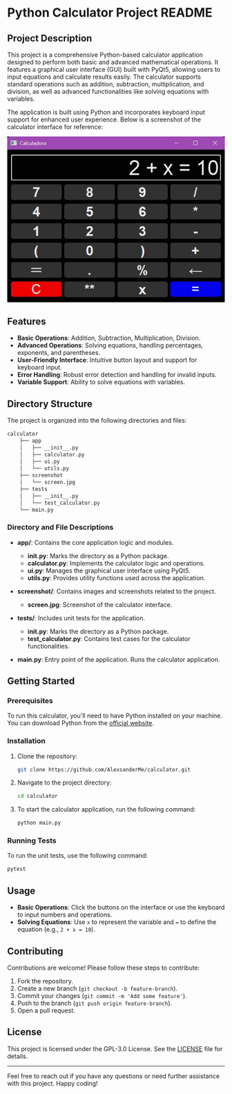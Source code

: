 # Python Calculator Project README

## Project Description

This project is a comprehensive Python-based calculator application designed to perform both basic and advanced mathematical operations. It features a graphical user interface (GUI) built with PyQt5, allowing users to input equations and calculate results easily. The calculator supports standard operations such as addition, subtraction, multiplication, and division, as well as advanced functionalities like solving equations with variables.

The application is built using Python and incorporates keyboard input support for enhanced user experience. Below is a screenshot of the calculator interface for reference:

<div align="center">
    <img src="screenshot/screen.jpg" alt="Calculator Interface">
</div>

## Features

- **Basic Operations**: Addition, Subtraction, Multiplication, Division.
- **Advanced Operations**: Solving equations, handling percentages, exponents, and parentheses.
- **User-Friendly Interface**: Intuitive button layout and support for keyboard input.
- **Error Handling**: Robust error detection and handling for invalid inputs.
- **Variable Support**: Ability to solve equations with variables.

## Directory Structure

The project is organized into the following directories and files:

```plaintext
calculator
    ├── app
    │   ├── __init__.py
    │   ├── calculator.py
    │   ├── ui.py
    │   └── utils.py
    ├── screenshot
    │   └── screen.jpg
    ├── tests
    │   ├── __init__.py
    │   └── test_calculator.py
    └── main.py
```

### Directory and File Descriptions

- **app/**: Contains the core application logic and modules.
  - **__init__.py**: Marks the directory as a Python package.
  - **calculator.py**: Implements the calculator logic and operations.
  - **ui.py**: Manages the graphical user interface using PyQt5.
  - **utils.py**: Provides utility functions used across the application.

- **screenshot/**: Contains images and screenshots related to the project.
  - **screen.jpg**: Screenshot of the calculator interface.

- **tests/**: Includes unit tests for the application.
  - **__init__.py**: Marks the directory as a Python package.
  - **test_calculator.py**: Contains test cases for the calculator functionalities.

- **main.py**: Entry point of the application. Runs the calculator application.

## Getting Started

### Prerequisites

To run this calculator, you'll need to have Python installed on your machine. You can download Python from the [official website](https://www.python.org/).

### Installation

1. Clone the repository:

   ```sh
   git clone https://github.com/AlexsanderMe/calculator.git
   ```

2. Navigate to the project directory:

   ```sh
   cd calculator
   ```

3. To start the calculator application, run the following command:

   ```sh
   python main.py
   ```


### Running Tests

To run the unit tests, use the following command:

```sh
pytest
```

## Usage

- **Basic Operations**: Click the buttons on the interface or use the keyboard to input numbers and operations.
- **Solving Equations**: Use `x` to represent the variable and `=` to define the equation (e.g., `2 + x = 10`).

## Contributing

Contributions are welcome! Please follow these steps to contribute:

1. Fork the repository.
2. Create a new branch (`git checkout -b feature-branch`).
3. Commit your changes (`git commit -m 'Add some feature'`).
4. Push to the branch (`git push origin feature-branch`).
5. Open a pull request.

## License

This project is licensed under the GPL-3.0 License. See the [LICENSE](LICENSE) file for details.

---

Feel free to reach out if you have any questions or need further assistance with this project. Happy coding!
